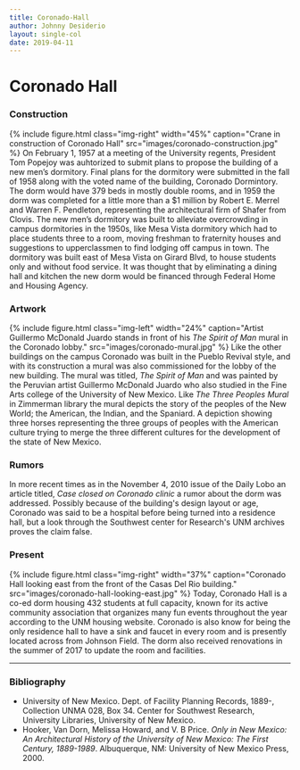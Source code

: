 ```yaml
---
title: Coronado-Hall
author: Johnny Desiderio
layout: single-col
date: 2019-04-11
---
```



# Coronado Hall

### Construction

{% include figure.html class="img-right" width="45%" caption="Crane in construction of Coronado Hall" src="images/coronado-construction.jpg" %} 
On February 1, 1957 at a meeting of the University regents, President Tom Popejoy was auhtorized to submit plans to propose the building of a new men’s dormitory. Final plans for the dormitory were submitted in the fall of 1958 along with the voted name of the building, Coronado Dormintory. The dorm would have 379 beds in mostly double rooms, and in 1959 the dorm was completed for a little more than a $1 million by Robert E. Merrel and Warren F. Pendleton, representing the architectural firm of Shafer from Clovis. The new men’s dormitory was built to alleviate overcrowding in campus dormitories in the 1950s, like Mesa Vista dormitory which had to place students three to a room, moving freshman to fraternity houses and suggestions to upperclassmen to find lodging off campus in town. The dormitory was built east of Mesa Vista on Girard Blvd, to house students only and without food service. It was thought that by eliminating a dining hall and kitchen the new dorm would be financed through Federal Home and Housing Agency. 

### Artwork
{% include figure.html class="img-left" width="24%" caption="Artist Guillermo McDonald Juardo stands in front of his *The Spirit of Man* mural in the Coronado lobby." src="images/coronado-mural.jpg" %}
Like the other buildings on the campus Coronado was built in the Pueblo Revival style, and with its construction a mural was also commissioned for the lobby of the new building.
The mural was titled, *The Spirit of Man* and was painted by the Peruvian artist Guillermo McDonald Juardo who also studied in the Fine Arts college of the University of New Mexico. Like *The Three Peoples Mural* in Zimmerman library the mural depicts the story of the peoples of the New World; the American, the Indian, and the Spaniard. A depiction showing three horses representing the three groups of peoples with the American culture trying to merge the three different cultures for the development of the state of New Mexico.

### Rumors
In more recent times as in the November 4, 2010 issue of the Daily Lobo an article titled, *Case closed on Coronado clinic* a rumor about the dorm was addressed. Possibly because of the building's design layout or age, Coronado was said to be a hospital before being turned into a residence hall, but a look through the Southwest center for Research's UNM archives proves the claim false. 

### Present
{% include figure.html class="img-right" width="37%" caption="Coronado Hall looking east from the front of the Casas Del Rio building." src="images/coronado-hall-looking-east.jpg" %}
Today, Coronado Hall is a co-ed dorm housing 432 students at full capacity, known for its active community association that organizes many fun events throughout the year according to the UNM housing website. Coronado is also know for being the only residence hall to have a sink and faucet in every room and is presently located across from Johnson Field. The dorm also received renovations in the summer of 2017 to update the room and facilities.

---

### Bibliography
- University of New Mexico. Dept. of Facility Planning Records, 1889-, Collection UNMA 028, Box 34. Center for Southwest Research, University Libraries, University of New Mexico.
- Hooker, Van Dorn, Melissa Howard, and V. B Price. _Only in New Mexico: An Architectural History of the University of New Mexico: The First Century, 1889-1989_. Albuquerque, NM: University of New Mexico Press, 2000.


